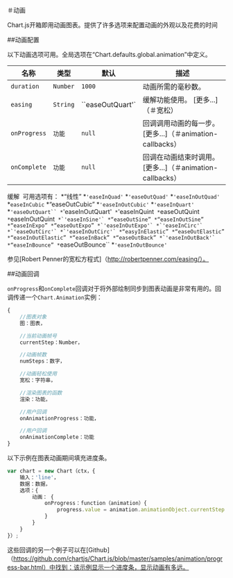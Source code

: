 ＃动画

Chart.js开箱即用动画图表。提供了许多选项来配置动画的外观以及花费的时间

##动画配置

以下动画选项可用。全局选项在“Chart.defaults.global.animation”中定义。

|名称|类型|默认|描述
| ----- | ---- | -------- | -----------
| `duration` | `Number` | `1000` |动画所需的毫秒数。
| `easing` | `String` | ``easeOutQuart'` |缓解功能使用。 [更多...]（＃宽松）
| `onProgress` | `功能`| `null` |回调调用动画的每一步。 [更多...]（＃animation-callbacks）
| `onComplete` | `功能`| `null` |回调在动画结束时调用。 [更多...]（＃animation-callbacks）

缓解
 可用选项有：
*“线性”
*`'easeInQuad'`
*`'easeOutQuad'`
*`'easeInOutQuad'`
*``easeInCubic``
*“easeOutCubic”
*`'easeInOutCubic'`
*`'easeInQuart'`
*`'easeOutQuart``
*`'easeInOutQuart'`
*`'easeInQuint``
*``easeOutQuint``
*``easeInOutQuint``
*`'easeInSine'`
*“easeOutSine”
*“easeInOutSine”
*“easeInExpo”
*“easeOutExpo”
*`'easeInOutExpo'`
*`'easeInCirc'`
*`'easeOutCirc'`
*`'easeInOutCirc'`
*“easyInElastic”
*“easeOutElastic”
*“easeInOutElastic”
*“easeInBack”
*“easeOutBack”
*`'easeInOutBack'`
*“easeInBounce”
*``easeOutBounce``
*`'easeInOutBounce'`

参见[Robert Penner的宽松方程式]（http://robertpenner.com/easing/）。

##动画回调

`onProgress`和`onComplete`回调对于将外部绘制同步到图表动画是非常有用的。回调传递一个`Chart.Animation`实例：

```javascript
{
    //图表对象
    图：图表，

    //当前动画帧号
    currentStep：Number，

    //动画帧数
    numSteps：数字，

    //动画轻松使用
    宽松：字符串，

    //渲染图表的函数
    渲染：功能，

    //用户回调
    onAnimationProgress：功能，

    //用户回调
    onAnimationComplete：功能
}
```

以下示例在图表动画期间填充进度条。
```javascript
var chart = new Chart（ctx，{
    输入：'line'，
    数据：数据，
    选项：{
        动画： {
            onProgress：function（animation）{
                progress.value = animation.animationObject.currentStep / animation.animationObject.numSteps;
            }
        }
    }
}）;
```

这些回调的另一个例子可以在[Github]（https://github.com/chartjs/Chart.js/blob/master/samples/animation/progress-bar.html）中找到：该示例显示一个进度条，显示动画有多远。
